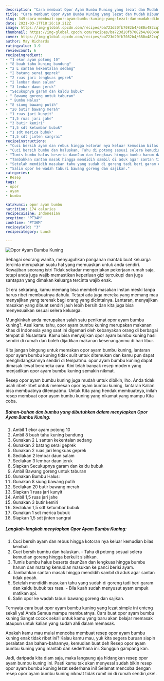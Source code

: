 ```yaml
---
description: "Cara membuat Opor Ayam Bumbu Kuning yang lezat dan Mudah Dibuat"
title: "Cara membuat Opor Ayam Bumbu Kuning yang lezat dan Mudah Dibuat"
slug: 349-cara-membuat-opor-ayam-bumbu-kuning-yang-lezat-dan-mudah-dibuat
date: 2021-03-17T18:26:19.212Z
image: https://img-global.cpcdn.com/recipes/ba723d20fb7082b4/680x482cq70/opor-ayam-bumbu-kuning-foto-resep-utama.jpg
thumbnail: https://img-global.cpcdn.com/recipes/ba723d20fb7082b4/680x482cq70/opor-ayam-bumbu-kuning-foto-resep-utama.jpg
cover: https://img-global.cpcdn.com/recipes/ba723d20fb7082b4/680x482cq70/opor-ayam-bumbu-kuning-foto-resep-utama.jpg
author: May Richards
ratingvalue: 3.9
reviewcount: 6
recipeingredient:
- "1 ekor ayam potong 10"
- "8 buah tahu kuning bandung"
- "2 L santan kekentalan sedang"
- "2 batang serai geprek"
- "2 ruas jari lengkuas geprek"
- "2 lembar daun salam"
- "3 lembar daun jeruk"
- "Secukupnya garam dan kaldu bubuk"
- " Bawang goreng untuk taburan"
- " Bumbu Halus"
- "8 siung bawang putih"
- "20 butir bawang merah"
- "1 ruas jari kunyit"
- "1,5 ruas jari jahe"
- "3 butir kemiri"
- "1,5 sdt ketumbar bubuk"
- "1 sdt merica bubuk"
- "1,5 sdt jinten sangrai"
recipeinstructions:
- "Cuci bersih ayam dan rebus hingga kotoran nya keluar kemudian bilas kembali."
- "Cuci bersih bumbu dan haluskan. Tahu di potong sesuai selera kemudian goreng hingga berkulit sisihkan."
- "Tumis bumbu halus beserta daun2an dan lengkuas hingga bumbu harum dan matang kemudian masukan ke panci berisi ayam."
- "Tambahkan santan masak hingga mendidih sambil di aduk agar santan tidak pecah."
- "Setelah mendidih masukan tahu yang sudah di goreng tadi beri garam dan kaldu bubuk tes rasa. Bila kuah sudah menyusut ayam empuk matikan api."
- "Salin opor ke wadah taburi bawang goreng dan sajikan."
categories:
- Resep
tags:
- opor
- ayam
- bumbu

katakunci: opor ayam bumbu 
nutrition: 174 calories
recipecuisine: Indonesian
preptime: "PT34M"
cooktime: "PT36M"
recipeyield: "3"
recipecategory: Lunch

---
```



![Opor Ayam Bumbu Kuning](https://img-global.cpcdn.com/recipes/ba723d20fb7082b4/680x482cq70/opor-ayam-bumbu-kuning-foto-resep-utama.jpg)

Sebagai seorang wanita, menyuguhkan panganan mantab buat keluarga tercinta merupakan suatu hal yang memuaskan untuk anda sendiri. Kewajiban seorang istri Tidak sekadar mengerjakan pekerjaan rumah saja, tetapi anda juga wajib memastikan keperluan gizi tercukupi dan juga santapan yang dimakan keluarga tercinta wajib enak.

Di era  sekarang, kamu memang bisa membeli masakan instan meski tanpa harus ribet membuatnya dahulu. Tetapi ada juga mereka yang memang mau menyajikan yang terenak bagi orang yang dicintainya. Lantaran, menyajikan masakan yang dibuat sendiri jauh lebih bersih dan kita juga bisa menyesuaikan sesuai selera keluarga. 



Mungkinkah anda merupakan salah satu penikmat opor ayam bumbu kuning?. Asal kamu tahu, opor ayam bumbu kuning merupakan makanan khas di Indonesia yang saat ini digemari oleh kebanyakan orang di berbagai tempat di Nusantara. Kamu bisa menyajikan opor ayam bumbu kuning hasil sendiri di rumah dan boleh dijadikan makanan kesenanganmu di hari libur.

Kita jangan bingung untuk memakan opor ayam bumbu kuning, lantaran opor ayam bumbu kuning tidak sulit untuk ditemukan dan kamu pun dapat menghidangkannya sendiri di tempatmu. opor ayam bumbu kuning dapat dimasak lewat beraneka cara. Kini telah banyak resep modern yang menjadikan opor ayam bumbu kuning semakin nikmat.

Resep opor ayam bumbu kuning juga mudah untuk dibikin, lho. Anda tidak usah ribet-ribet untuk memesan opor ayam bumbu kuning, lantaran Kalian bisa membuatnya ditempatmu. Untuk Kita yang hendak membuatnya, inilah resep membuat opor ayam bumbu kuning yang nikamat yang mampu Kita coba.

<!--inarticleads1-->

##### Bahan-bahan dan bumbu yang dibutuhkan dalam menyiapkan Opor Ayam Bumbu Kuning:

1. Ambil 1 ekor ayam potong 10
1. Ambil 8 buah tahu kuning bandung
1. Gunakan 2 L santan kekentalan sedang
1. Gunakan 2 batang serai geprek
1. Gunakan 2 ruas jari lengkuas geprek
1. Sediakan 2 lembar daun salam
1. Sediakan 3 lembar daun jeruk
1. Siapkan Secukupnya garam dan kaldu bubuk
1. Ambil  Bawang goreng untuk taburan
1. Gunakan  Bumbu Halus:
1. Gunakan 8 siung bawang putih
1. Sediakan 20 butir bawang merah
1. Siapkan 1 ruas jari kunyit
1. Ambil 1,5 ruas jari jahe
1. Gunakan 3 butir kemiri
1. Sediakan 1,5 sdt ketumbar bubuk
1. Gunakan 1 sdt merica bubuk
1. Siapkan 1,5 sdt jinten sangrai




<!--inarticleads2-->

##### Langkah-langkah menyiapkan Opor Ayam Bumbu Kuning:

1. Cuci bersih ayam dan rebus hingga kotoran nya keluar kemudian bilas kembali.
1. Cuci bersih bumbu dan haluskan. - Tahu di potong sesuai selera kemudian goreng hingga berkulit sisihkan.
1. Tumis bumbu halus beserta daun2an dan lengkuas hingga bumbu harum dan matang kemudian masukan ke panci berisi ayam.
1. Tambahkan santan masak hingga mendidih sambil di aduk agar santan tidak pecah.
1. Setelah mendidih masukan tahu yang sudah di goreng tadi beri garam dan kaldu bubuk tes rasa. - Bila kuah sudah menyusut ayam empuk matikan api.
1. Salin opor ke wadah taburi bawang goreng dan sajikan.




Ternyata cara buat opor ayam bumbu kuning yang lezat simple ini enteng sekali ya! Anda Semua mampu membuatnya. Cara buat opor ayam bumbu kuning Sangat cocok sekali untuk kamu yang baru akan belajar memasak ataupun untuk kalian yang sudah ahli dalam memasak.

Apakah kamu mau mulai mencoba membuat resep opor ayam bumbu kuning enak tidak ribet ini? Kalau kamu mau, yuk kita segera buruan siapin peralatan dan bahan-bahannya, kemudian buat deh Resep opor ayam bumbu kuning yang mantab dan sederhana ini. Sungguh gampang kan. 

Jadi, daripada kita diam saja, maka langsung aja hidangkan resep opor ayam bumbu kuning ini. Pasti kamu tak akan menyesal sudah bikin resep opor ayam bumbu kuning lezat sederhana ini! Selamat mencoba dengan resep opor ayam bumbu kuning nikmat tidak rumit ini di rumah sendiri,oke!.

